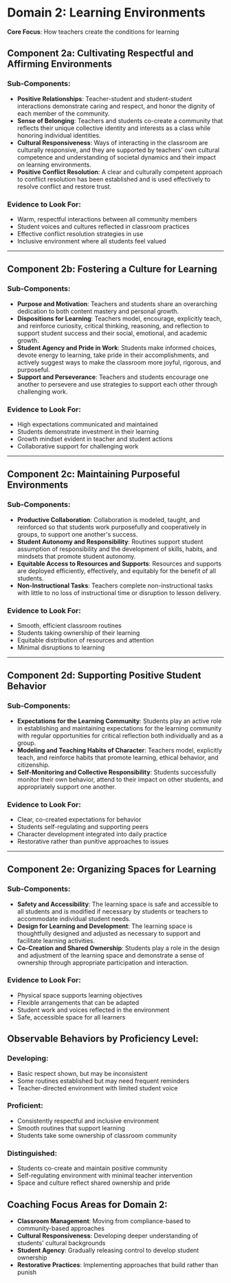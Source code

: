 # Domain 2: Learning Environments

**Core Focus**: How teachers create the conditions for learning

## Component 2a: Cultivating Respectful and Affirming Environments

### Sub-Components:
- **Positive Relationships**: Teacher-student and student-student interactions demonstrate caring and respect, and honor the dignity of each member of the community.
- **Sense of Belonging**: Teachers and students co-create a community that reflects their unique collective identity and interests as a class while honoring individual identities.
- **Cultural Responsiveness**: Ways of interacting in the classroom are culturally responsive, and they are supported by teachers' own cultural competence and understanding of societal dynamics and their impact on learning environments.
- **Positive Conflict Resolution**: A clear and culturally competent approach to conflict resolution has been established and is used effectively to resolve conflict and restore trust.

### Evidence to Look For:
- Warm, respectful interactions between all community members
- Student voices and cultures reflected in classroom practices
- Effective conflict resolution strategies in use
- Inclusive environment where all students feel valued

---

## Component 2b: Fostering a Culture for Learning

### Sub-Components:
- **Purpose and Motivation**: Teachers and students share an overarching dedication to both content mastery and personal growth.
- **Dispositions for Learning**: Teachers model, encourage, explicitly teach, and reinforce curiosity, critical thinking, reasoning, and reflection to support student success and their social, emotional, and academic growth.
- **Student Agency and Pride in Work**: Students make informed choices, devote energy to learning, take pride in their accomplishments, and actively suggest ways to make the classroom more joyful, rigorous, and purposeful.
- **Support and Perseverance**: Teachers and students encourage one another to persevere and use strategies to support each other through challenging work.

### Evidence to Look For:
- High expectations communicated and maintained
- Students demonstrate investment in their learning
- Growth mindset evident in teacher and student actions
- Collaborative support for challenging work

---

## Component 2c: Maintaining Purposeful Environments

### Sub-Components:
- **Productive Collaboration**: Collaboration is modeled, taught, and reinforced so that students work purposefully and cooperatively in groups, to support one another's success.
- **Student Autonomy and Responsibility**: Routines support student assumption of responsibility and the development of skills, habits, and mindsets that promote student autonomy.
- **Equitable Access to Resources and Supports**: Resources and supports are deployed efficiently, effectively, and equitably for the benefit of all students.
- **Non-Instructional Tasks**: Teachers complete non-instructional tasks with little to no loss of instructional time or disruption to lesson delivery.

### Evidence to Look For:
- Smooth, efficient classroom routines
- Students taking ownership of their learning
- Equitable distribution of resources and attention
- Minimal disruptions to learning

---

## Component 2d: Supporting Positive Student Behavior

### Sub-Components:
- **Expectations for the Learning Community**: Students play an active role in establishing and maintaining expectations for the learning community with regular opportunities for critical reflection both individually and as a group.
- **Modeling and Teaching Habits of Character**: Teachers model, explicitly teach, and reinforce habits that promote learning, ethical behavior, and citizenship.
- **Self-Monitoring and Collective Responsibility**: Students successfully monitor their own behavior, attend to their impact on other students, and appropriately support one another.

### Evidence to Look For:
- Clear, co-created expectations for behavior
- Students self-regulating and supporting peers
- Character development integrated into daily practice
- Restorative rather than punitive approaches to issues

---

## Component 2e: Organizing Spaces for Learning

### Sub-Components:
- **Safety and Accessibility**: The learning space is safe and accessible to all students and is modified if necessary by students or teachers to accommodate individual student needs.
- **Design for Learning and Development**: The learning space is thoughtfully designed and adjusted as necessary to support and facilitate learning activities.
- **Co-Creation and Shared Ownership**: Students play a role in the design and adjustment of the learning space and demonstrate a sense of ownership through appropriate participation and interaction.

### Evidence to Look For:
- Physical space supports learning objectives
- Flexible arrangements that can be adapted
- Student work and voices reflected in the environment
- Safe, accessible space for all learners

## Observable Behaviors by Proficiency Level:

### Developing:
- Basic respect shown, but may be inconsistent
- Some routines established but may need frequent reminders
- Teacher-directed environment with limited student voice

### Proficient:
- Consistently respectful and inclusive environment
- Smooth routines that support learning
- Students take some ownership of classroom community

### Distinguished:
- Students co-create and maintain positive community
- Self-regulating environment with minimal teacher intervention
- Space and culture reflect shared ownership and pride

## Coaching Focus Areas for Domain 2:

- **Classroom Management**: Moving from compliance-based to community-based approaches
- **Cultural Responsiveness**: Developing deeper understanding of students' cultural backgrounds
- **Student Agency**: Gradually releasing control to develop student ownership
- **Restorative Practices**: Implementing approaches that build rather than punish